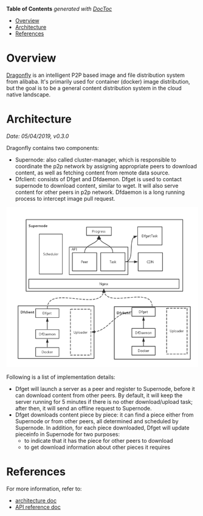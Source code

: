 <!-- START doctoc generated TOC please keep comment here to allow auto update -->
<!-- DON'T EDIT THIS SECTION, INSTEAD RE-RUN doctoc TO UPDATE -->
**Table of Contents**  *generated with [DocToc](https://github.com/thlorenz/doctoc)*

- [Overview](#overview)
- [Architecture](#architecture)
- [References](#references)

<!-- END doctoc generated TOC please keep comment here to allow auto update -->

# Overview

[Dragonfly](https://github.com/dragonflyoss/Dragonfly) is an intelligent P2P based image and file
distribution system from alibaba. It's primarily used for container (docker) image distribution,
but the goal is to be a general content distribution system in the cloud native landscape.

# Architecture

*Date: 05/04/2019, v0.3.0*

Dragonfly contains two components:
- Supernode: also called cluster-manager, which is responsible to coordinate the p2p network by
  assigning appropriate peers to download content, as well as fetching content from remote data
  source.
- Dfclient: consists of Dfget and Dfdaemon. Dfget is used to contact supernode to download content,
  similar to wget. It will also serve content for other peers in p2p network. Dfdaemon is a long
  running process to intercept image pull request.

<p align="center"><img src="./assets/dragonfly-arch.png" height="420px" width="auto"></p>

Following is a list of implementation details:
- Dfget will launch a server as a peer and register to Supernode, before it can download content
  from other peers. By default, it will keep the server running for 5 minutes if there is no other
  download/upload task; after then, it will send an offline request to Supernode.
- Dfget downloads content piece by piece: it can find a piece either from Supernode or from other
  peers, all determined and scheduled by Supernode. In addition, for each piece downloaded, Dfget
  will update pieceinfo in Supernode for two purposes:
  - to indicate that it has the piece for other peers to download
  - to get download information about other pieces it requires

# References

For more information, refer to:
- [architecture doc](https://github.com/dragonflyoss/Dragonfly/blob/v0.3.0/docs/design/design.md)
- [API reference doc](https://github.com/dragonflyoss/Dragonfly/blob/v0.3.0/docs/api_reference/apis.md)
